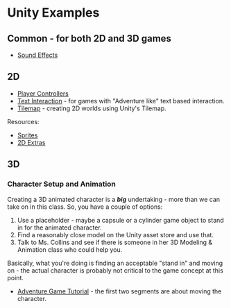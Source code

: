 # Unity Examples

## Common - for both 2D and 3D games

* [Sound Effects][se]

## 2D

* [Player Controllers][pc]
* [Text Interaction][ti] - for games with "Adventure like" text based interaction.
* [Tilemap][tm] - creating 2D worlds using Unity's Tilemap.

Resources:

* [Sprites][]
* [2D Extras][2d-extras]

## 3D

### Character Setup and Animation

Creating a 3D animated character is a ***big*** undertaking - more than we can take on in this class. So, you have a couple of options:
1. Use a placeholder - maybe a capsule or a cylinder game object to stand in for the animated character.
1. Find a reasonably close model on the Unity asset store and use that.
1. Talk to Ms. Collins and see if there is someone in her 3D Modeling & Animation class who could help you.

Basically, what you're doing is finding an acceptable "stand in" and moving on - the actual character is probably not critical to the game concept at this point.

* [Adventure Game Tutorial][3D-adventure] - the first two segments are about moving the character.

[2d-extras]: https://github.com/Unity-Technologies/2d-extras
[3D-adventure]: https://assetstore.unity.com/packages/essentials/tutorial-projects/1-6-adventure-tutorial-the-player-76783
[pc]: https://github.com/DouglasUrner/Unity-Examples-Player-Controllers
[se]: https://github.com/DouglasUrner/Unity-Examples-Sound-Effects
[sprites]: https://github.com/DouglasUrner/Sprites
[ti]: https://github.com/DouglasUrner/Unity-Examples-2D-Text-Interaction
[tm]: https://github.com/DouglasUrner/Unity-Examples-2D-Tilemap

